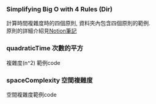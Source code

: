 ### Simplifying Big O with 4 Rules (Dir)
  計算時間複雜度時的四個原則, 資料夾內包含四個原則的範例.   
  原則的詳細介紹見[Notion筆記](https://www.notion.so/linhsinyi/Simplifying-Big-O-with-4-Rules-b05eeb5c60d74847864a7c294b948a5d)

### quadraticTime 次數的平方
複雜度(n^2) 範例code
### spaceComplexity 空間複雜度
空間複雜度範例code